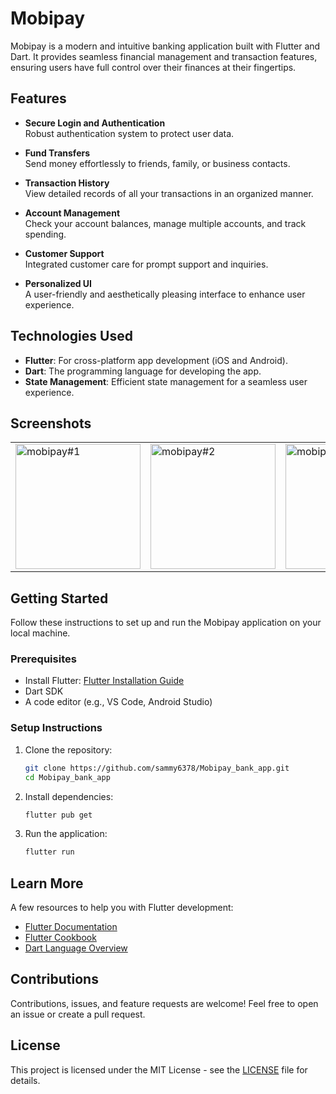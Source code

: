 
# Mobipay

Mobipay is a modern and intuitive banking application built with Flutter and Dart. It provides seamless financial management and transaction features, ensuring users have full control over their finances at their fingertips.

## Features

- **Secure Login and Authentication**   
  Robust authentication system to protect user data.

- **Fund Transfers**  
  Send money effortlessly to friends, family, or business contacts.

- **Transaction History**  
  View detailed records of all your transactions in an organized manner.

- **Account Management**  
  Check your account balances, manage multiple accounts, and track spending.

- **Customer Support**  
  Integrated customer care for prompt support and inquiries.

- **Personalized UI**  
  A user-friendly and aesthetically pleasing interface to enhance user experience.

## Technologies Used

- **Flutter**: For cross-platform app development (iOS and Android).  
- **Dart**: The programming language for developing the app.  
- **State Management**: Efficient state management for a seamless user experience.  

## Screenshots

<table style="width:100%; table-layout:fixed; border-collapse:collapse;">
  <tr>
    <td><img src="https://github.com/user-attachments/assets/b1cf0de2-1bb7-406c-a817-84378e219bd5" alt="mobipay#1" width="200"/></td>
    <td><img src="https://github.com/user-attachments/assets/984a0aff-12d5-4496-a35f-8e6fc12f2654" alt="mobipay#2" width="200"/></td>
    <td><img src="https://github.com/user-attachments/assets/33e42af1-4869-4a56-ac1a-0726c86028d5" alt="mobipay#3" width="200"/></td>
  </tr>
</table>

## Getting Started

Follow these instructions to set up and run the Mobipay application on your local machine.

### Prerequisites

- Install Flutter: [Flutter Installation Guide](https://docs.flutter.dev/get-started/install)
- Dart SDK
- A code editor (e.g., VS Code, Android Studio)

### Setup Instructions

1. Clone the repository:
   ```bash
   git clone https://github.com/sammy6378/Mobipay_bank_app.git
   cd Mobipay_bank_app
   ```

2. Install dependencies:
   ```bash
   flutter pub get
   ```

3. Run the application:
   ```bash
   flutter run
   ```

## Learn More

A few resources to help you with Flutter development:

- [Flutter Documentation](https://docs.flutter.dev/)
- [Flutter Cookbook](https://docs.flutter.dev/cookbook)
- [Dart Language Overview](https://dart.dev/guides)

## Contributions

Contributions, issues, and feature requests are welcome! Feel free to open an issue or create a pull request.

## License

This project is licensed under the MIT License - see the [LICENSE](LICENSE) file for details.

